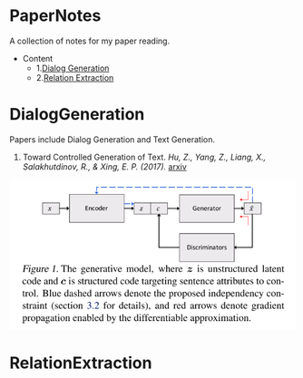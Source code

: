 # PaperNotes

A collection of notes for my paper reading.

* Content
  * 1.[Dialog Generation](#DialogGeneration)
  * 2.[Relation Extraction](#RelationExtraction)

# DialogGeneration

Papers include Dialog Generation and Text Generation.

1. Toward Controlled Generation of Text.
*Hu, Z., Yang, Z., Liang, X., Salakhutdinov, R., & Xing, E. P. (2017).*
[arxiv](http://arxiv.org/abs/1703.00955)

![picture 1][1]

[1]: https://raw.githubusercontent.com/dawn2034/PaperNotes/master/pic/1.png

# RelationExtraction
